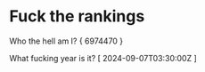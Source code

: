# Fuck the rankings

Who the hell am I?
{ 6974470 }

What fucking year is it?
[ 2024-09-07T03:30:00Z ]

